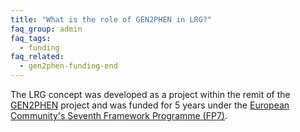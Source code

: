 ```yaml
---
title: "What is the role of GEN2PHEN in LRG?"
faq_group: admin
faq_tags:
  - funding
faq_related:
  - gen2phen-funding-end
---
```


The LRG concept was developed as a project within the remit of the [GEN2PHEN](http://www.gen2phen.org/) project and was funded for 5 years under the [European Community's Seventh Framework Programme (FP7)](http://cordis.europa.eu/fp7/).
